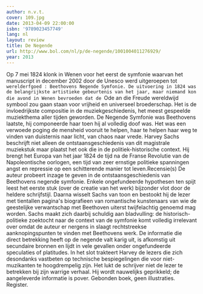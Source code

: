 ```yaml
---
author: n.v.t.
cover: 109.jpg
date: 2013-04-09 22:00:00
isbn: '9789023457749'
lang: nl
layout: review
title: De Negende
url: http://www.bol.com/nl/p/de-negende/1001004011276929/
year: 2013
---
```

Op 7 mei 1824 klonk in Wenen voor het eerst de symfonie waarvan het manuscript in december 2002 door de Unesco werd uitgeroepen tot `werelderfgoed : Beethovens Negende Symfonie. De uitvoering in 1824 was de belangrijkste artistieke gebeurtenis van het jaar, maar niemand kon die avond in Wenen bevroeden dat de `Ode an die Freude  wereldwijd symbool zou gaan staan voor vrijheid en universeel broederschap. Het is de invloedrijkste compositie in de muziekgeschiedenis, het meest gespeelde muziekthema aller tijden geworden. De Negende Symfonie was Beethovens laatste, hij componeerde haar toen hij al volledig doof was. Het was een verwoede poging de mensheid vooruit te helpen, haar te helpen haar weg te vinden van duisternis naar licht, van chaos naar vrede. Harvey Sachs beschrijft niet alleen de ontstaansgeschiedenis van dit magistrale muziekstuk maar plaatst het ook die in de politiek-historische context. Hij brengt het Europa van het jaar 1824   de tijd na de Franse Revolutie   van de Napoleontische oorlogen, een tijd van zeer ernstige politieke spanningen angst en repressie op een schitterende manier tot leven.Recensie(s)
De auteur probeert inzage te geven in de ontstaansgeschiedenis van Beethovens negende symfonie. Enkele ongefundeerde hypothesen ten spijt leest het eerste stuk (over de creatie van het werk) bijzonder vlot door de heldere schrijfstijl. Daarna wisselt Sachs van toon en bestookt hij de lezer met tientallen pagina's biografieen van romantische kunstenaars van wie de geestelijke verwantschap met Beethoven uiterst twijfelachtig genoemd mag worden. Sachs maakt zich daarbij schuldig aan bladvulling: de historisch-politieke zoektocht naar de context van de symfonie komt volledig irrelevant over omdat de auteur er nergens in slaagt rechtstreekse aanknopingspunten te vinden met Beethovens werk. De informatie die direct betrekking heeft op de negende valt karig uit, is afkomstig uit secundaire bronnen en lijdt in vele gevallen onder ongefundeerde speculaties of platitudes. In het slot trakteert Harvey de lezers die zich desondanks vastbeten op technische bespiegelingen die voor niet-muzikanten te hoogdrempelig zijn. Het lukt de schrijver niet de lezer te betrekken bij zijn warrige verhaal. Hij wordt nauwelijks geprikkeld; de aangeleverde informatie is pover. Gebonden boek, geen illustraties. Register.
